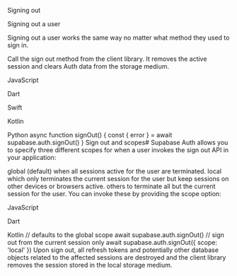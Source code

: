 Signing out

Signing out a user

Signing out a user works the same way no matter what method they used to sign in.

Call the sign out method from the client library. It removes the active session and clears Auth data from the storage medium.


JavaScript

Dart

Swift

Kotlin

Python
async function signOut() {
  const { error } = await supabase.auth.signOut()
}
Sign out and scopes#
Supabase Auth allows you to specify three different scopes for when a user invokes the sign out API in your application:

global (default) when all sessions active for the user are terminated.
local which only terminates the current session for the user but keep sessions on other devices or browsers active.
others to terminate all but the current session for the user.
You can invoke these by providing the scope option:


JavaScript

Dart

Kotlin
// defaults to the global scope
await supabase.auth.signOut()
// sign out from the current session only
await supabase.auth.signOut({ scope: 'local' })
Upon sign out, all refresh tokens and potentially other database objects related to the affected sessions are destroyed and the client library removes the session stored in the local storage medium.